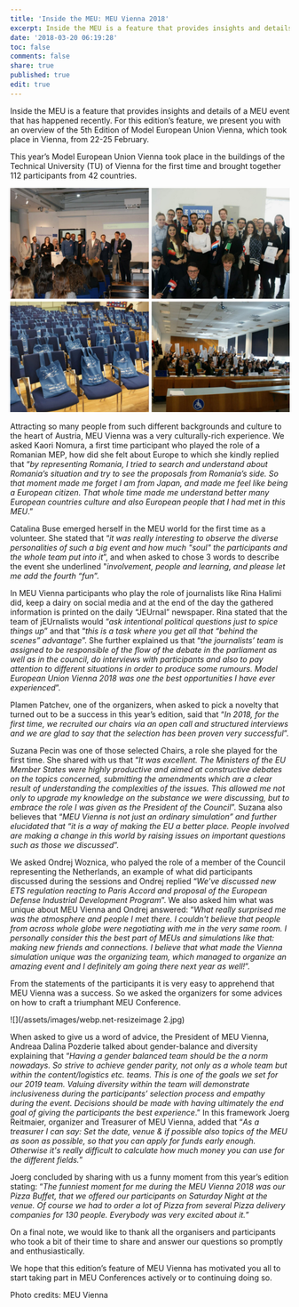 ```yaml
---
title: 'Inside the MEU: MEU Vienna 2018'
excerpt: Inside the MEU is a feature that provides insights and details of a MEU event
date: '2018-03-20 06:19:28'
toc: false
comments: false
share: true
published: true
edit: true
---
```

Inside the MEU is a feature that provides insights and details of a MEU event that has happened recently. For this edition’s feature, we present you with an overview of the 5th Edition of Model European Union Vienna, which took place in Vienna, from 22-25 February.

 

This year’s Model European Union Vienna took place in the buildings of the Technical University (TU) of Vienna for the first time and brought together 112 participants from 42 countries.

 

![](/assets/images/webp.net-resizeimage1.png)

Attracting so many people from such different backgrounds and culture to the heart of Austria, MEU Vienna was a very culturally-rich experience. We asked Kaori Nomura, a first time participant who played the role of a Romanian MEP, how did she felt about Europe to which she kindly replied that “_by representing Romania, I tried to search and understand about Romania’s situation and try to see the proposals from Romania’s side. So that moment made me forget I am from Japan, and made me feel like being a European citizen. That whole time made me understand better many European countries culture and also European people that I had met in this MEU_.”

 

Catalina Buse emerged herself in the MEU world for the first time as a volunteer. She stated that “_it was really interesting to observe the diverse personalities of such a big event and how much "soul" the participants and the whole team put into it_”, and when asked to chose 3 words to describe the event she underlined "_involvement, people and learning, and please let me add the fourth “fun_”.

In MEU Vienna participants who play the role of journalists like Rina Halimi did, keep a dairy on social media and at the end of the day the gathered information is printed on the daily “JEUrnal” newspaper. Rina stated that the team of jEUrnalists would “_ask intentional political questions just to spice things up_” and that “_this is a task where you get all that “behind the scenes” advantage_”. She further explained us that “_the journalists’ team is assigned to be responsible of the flow of the debate in the parliament as well as in the council, do interviews with participants and also to pay attention to different situations in order to produce some rumours. Model European Union Vienna 2018 was one the best opportunities I have ever experienced_”.

Plamen Patchev, one of the organizers, when asked to pick a novelty that turned out to be a success in this year’s edition, said that “_In 2018, for the first time, we recruited our chairs via an open call and structured interviews and we are glad to say that the selection has been proven very successful_”.

 

Suzana Pecin was one of those selected Chairs, a role she played for the first time. She shared with us that “_It was excellent. The Ministers of the EU Member States were highly productive and aimed at constructive debates on the topics concerned, submitting the amendments which are a clear result of understanding the complexities of the issues. This allowed me not only to upgrade my knowledge on the substance we were discussing, but to embrace the role I was given as the President of the Council_”. Suzana also believes that “_MEU Vienna is not just an ordinary simulation” and further elucidated that “it is a way of making the EU a better place. People involved are making a change in this world by raising issues on important questions such as those we discussed_”.

 

We asked Ondrej Woznica, who palyed the role of a member of the Council representing the Netherlands, an example of what did participants discussed during the sessions and Ondrej replied “_We've discussed new ETS regulation reacting to Paris Accord and proposal of the European Defense Industrial Development Program_”. We also asked him what was unique about MEU Vienna and Ondrej answered: “_What really surprised me was the atmosphere and people I met there. I couldn't believe that people from across whole globe were negotiating with me in the very same room. I personally consider this the best part of MEUs and simulations like that: making new friends and connections. I believe that what made the Vienna simulation unique was the organizing team, which managed to organize an amazing event and I definitely am going there next year as well!_”.

From the statements of the participants it is very easy to apprehend that MEU Vienna was a success. So we asked the organizers for some advices on how to craft a triumphant MEU Conference.

 

![](/assets/images/webp.net-resizeimage 2.jpg)

When asked to give us a word of advice, the President of MEU Vienna, Andreaa Dalina Pozderie talked about gender-balance and diversity explaining that “_Having a gender balanced team should be the a norm nowadays. So strive to achieve gender parity, not only as a whole team but within the content/logistics etc. teams. This is one of the goals we set for our 2019 team. Valuing diversity within the team will demonstrate inclusiveness during the participants’ selection process and empathy during the event. Decisions should be made with having ultimately the end goal of giving the participants the best experience_.” In this framework Joerg Reitmaier, organizer and Treasurer of MEU Vienna, added that “_As a treasurer I can say: Set the date, venue & if possible also topics of the MEU as soon as possible, so that you can apply for funds early enough. Otherwise it's really difficult to calculate how much money you can use for the different fields._”

Joerg concluded by sharing with us a funny moment from this year’s edition stating: “_The funniest moment for me during the MEU Vienna 2018 was our Pizza Buffet, that we offered our participants on Saturday Night at the venue. Of course we had to order a lot of Pizza from several Pizza delivery companies for 130 people. Everybody was very excited about it._”

 

On a final note, we would like to thank all the organisers and participants who took a bit of their time to share and answer our questions so promptly and enthusiastically.

We hope that this edition’s feature of MEU Vienna has motivated you all to start taking part in MEU Conferences actively or to continuing doing so.

 

Photo credits: MEU Vienna
